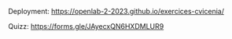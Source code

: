 Deployment: https://openlab-2-2023.github.io/exercices-cvicenia/

Quizz: https://forms.gle/JAyecxQN6HXDMLUR9